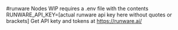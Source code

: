 #runware Nodes WIP
requires a .env file with the contents RUNWARE_API_KEY=[actual runware api key here without quotes or brackets]
Get API kety and tokens at https://runware.ai/
